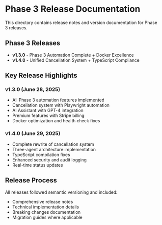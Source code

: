 # Phase 3 Release Documentation

This directory contains release notes and version documentation for Phase 3 releases.

## Phase 3 Releases

- **v1.3.0** - Phase 3 Automation Complete + Docker Excellence
- **v1.4.0** - Unified Cancellation System + TypeScript Compliance

## Key Release Highlights

### v1.3.0 (June 28, 2025)
- All Phase 3 automation features implemented
- Cancellation system with Playwright automation
- AI Assistant with GPT-4 integration
- Premium features with Stripe billing
- Docker optimization and health check fixes

### v1.4.0 (June 29, 2025)
- Complete rewrite of cancellation system
- Three-agent architecture implementation
- TypeScript compilation fixes
- Enhanced security and audit logging
- Real-time status updates

## Release Process

All releases followed semantic versioning and included:
- Comprehensive release notes
- Technical implementation details
- Breaking changes documentation
- Migration guides where applicable